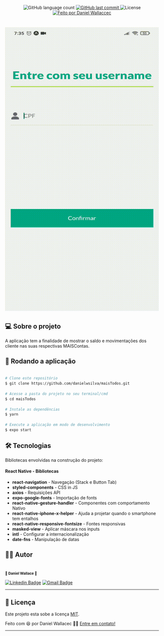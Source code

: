 <p align="center">
  <img alt="GitHub language count" src="https://img.shields.io/github/languages/count/danielwsilva/maisTodos?color=%2304D361&style=for-the-badge">
  
  <a href="https://github.com/danielwsilva/maisTodos/commits/master">
    <img alt="GitHub last commit" src="https://img.shields.io/github/last-commit/danielwsilva/maisTodos?style=for-the-badge">
  </a>
  
  <img alt="License" src="https://img.shields.io/badge/license-MIT-brightgreen?style=for-the-badge">

  <a href="https://github.com/danielwsilva">
    <img alt="Feito por Daniel Wallaccec" src="https://img.shields.io/badge/feito%20por-danielwsilva-%237519C1?style=for-the-badge&logo=github">
  </a>
</p>

<h1 align="center">
  <img src="./src/assets/maisTodos.gif"><br> 
</h1>

## 💻 Sobre o projeto

A aplicação tem a finalidade de mostrar o saldo e movimentações dos cliente nas suas respectivas MAISContas.

## 🧭 Rodando a aplicação

```bash

# Clone este repositório
$ git clone https://github.com/danielwsilva/maisTodos.git

# Acesse a pasta do projeto no seu terminal/cmd
$ cd maisTodos

# Instale as dependências
$ yarn

# Execute a aplicação em modo de desenvolvimento
$ expo start

```

## 🛠 Tecnologias

Bibliotecas envolvidas na construção do projeto:

#### React Native - Bibliotecas

- **react-navigation** - Navegação (Stack e Button Tab)
- **styled-components** - CSS in JS
- **axios** - Requisições API
- **expo-google-fonts** - Importação de fonts
- **react-native-gesture-handler** - Componentes com comportamento Nativo
- **react-native-iphone-x-helper** - Ajuda a projetar quando o smartphone tem entalhos
- **react-native-responsive-fontsize** - Fontes responsivas
- **masked-view** - Aplicar máscara nos inputs
- **intl** - Configurar a internacionalização
- **date-fns** - Manipulação de datas

<a name="-autor"></a>

## 🦸‍♂️ **Autor**

<p>
<kbd>
 <img src="https://avatars.githubusercontent.com/u/49720616?s=460&u=f377fae2c3a34e88ec79b138ad3b9aa980f013c6&v=4" width="150px;" alt=""/>
 </kbd>
 <br />
 <sub><strong>🌟 Daniel Wallace 🌟</strong></sub>
</p>

[![Linkedin Badge](https://img.shields.io/badge/-Daniel-blue?style=for-the-badge&logo=Linkedin&logoColor=white&link=https://www.linkedin.com/in/daniel-wallace-1b9280b2/)](https://www.linkedin.com/in/daniel-wallace-1b9280b2/)
[![Gmail Badge](https://img.shields.io/badge/-danielwllace@gmail.com-c14438?style=for-the-badge&logo=Gmail&logoColor=white&link=mailto:danielwllace@gmail.com)](mailto:danielwllacec@gmail.com)

---

## 📝 Licença

Este projeto esta sobe a licença [MIT](./LICENSE).

Feito com :satisfied: por Daniel Wallacec 👋🏽 [Entre em contato!](https://www.linkedin.com/in/daniel-wallace-1b9280b2/)

---
